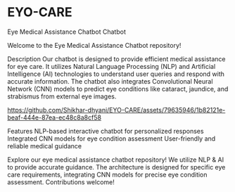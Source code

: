# EYO-CARE
Eye Medical Assistance Chatbot
Chatbot

Welcome to the Eye Medical Assistance Chatbot repository!

Description
Our chatbot is designed to provide efficient medical assistance for eye care. It utilizes Natural Language Processing (NLP) and Artificial Intelligence (AI) technologies to understand user queries and respond with accurate information. The chatbot also integrates Convolutional Neural Network (CNN) models to predict eye conditions like cataract, jaundice, and strabismus from external eye images.

https://github.com/Shikhar-dhyani/EYO-CARE/assets/79635946/1b82121e-beaf-444e-87ea-ec48c8a8cf58


Features
NLP-based interactive chatbot for personalized responses
Integrated CNN models for eye condition assessment
User-friendly and reliable medical guidance

Explore our eye medical assistance chatbot repository! We utilize NLP &amp; AI to provide accurate guidance. The architecture is designed for specific eye care requirements, integrating CNN models for precise eye condition assessment. Contributions welcome!


